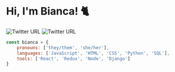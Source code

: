 # Hi, I'm Bianca! 🐈

![Twitter URL](https://img.shields.io/twitter/url?label=Twitter&style=social&url=https%3A%2F%2Ftwitter.com%2Fbseverin0)
![Twitter URL](https://img.shields.io/twitter/url?label=LinkedIn&logo=LinkedIn&style=social&url=https%3A%2F%2Flinkedin.com%2Fin%2Fbiancasev)

```javascript
const bianca = {
    pronouns: ['they/them', 'she/her'],
    languages: ['JavaScript', 'HTML', 'CSS', 'Python', 'SQL'],
    tools: ['React', 'Redux', 'Node', 'Django']
}
```
